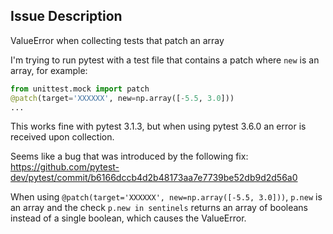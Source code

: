 ## Issue Description
ValueError when collecting tests that patch an array

I'm trying to run pytest with a test file that contains a patch where `new` is an array, for example:
```python
from unittest.mock import patch
@patch(target='XXXXXX', new=np.array([-5.5, 3.0]))
...
```
This works fine with pytest 3.1.3, but when using pytest 3.6.0 an error is received upon collection.

Seems like a bug that was introduced by the following fix:
https://github.com/pytest-dev/pytest/commit/b6166dccb4d2b48173aa7e7739be52db9d2d56a0

When using `@patch(target='XXXXXX', new=np.array([-5.5, 3.0]))`, `p.new` is an array and the check `p.new in sentinels` returns an array of booleans instead of a single boolean, which causes the ValueError.